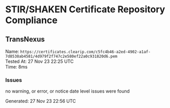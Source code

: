 # STIR/SHAKEN Certificate Repository Compliance

## TransNexus

Name: `https://certificates.clearip.com/c5fc4b46-a2ed-4902-a1af-7d8538ab4581/4d979f2f747c2e580ef22a0c931820d6.pem`\
Tested At: 27 Nov 23 22:25 UTC\
Time: 8ms

### Issues

no warning, or error, or notice date level issues were found

Generated: 27 Nov 23 22:56 UTC